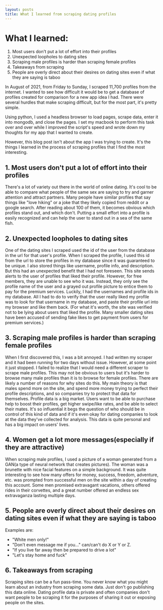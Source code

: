 ```yaml
---
layout: posts
title: What I learned from scraping dating profiles
---
```


# What I learned:

1. Most users don't put a lot of effort into their profiles
1. Unexpected loopholes to dating sites
1. Scraping male profiles is harder than scraping female profiles
1. Takeaways from scraping
1. People are overly direct about their desires on dating sites even if what they are saying is taboo

In August of 2021, from Friday to Sunday, I scraped 11,700 profiles from the internet. I wanted to see how difficult it would be to get a database of profiles created for comparison for a new app idea I had. There were several hurdles that make scraping difficult, but for the most part, it's pretty simple.

Using python, I used a headless browser to load pages, scrape data, enter it into mongodb, and close the pages. I set my macbook to perform this task over and over while I improved the script's speed and wrote down my thoughts for my app that I wanted to create.

However, this blog post isn't about the app I was trying to create. It's the things I learned in the process of scraping profiles that I find the most interesting.

## 1. Most users don't put a lot of effort into their profiles

There's a lot of variety out there in the world of online dating. It's cool to be able to compare what people of the same sex are saying to try and garner attention and attract partners. Many people have similar profiles that say things like "love hiking" or a joke that they likely copied from reddit or a google search. After reading about 100 of them, it becomes obvious which profiles stand out, and which don't. Putting a small effort into a profile is easily recognized and can help the user to stand out in a sea of the same fish.

## 2. Unexpected loopholes to dating sites

One of the dating sites I scraped used the id of the user from the database in the url for that user's profile. When I scraped the profile, I used this id from the url to store the profiles in my database since it was guaranteed to be unique. I also stored things like username, profile info, and description. But this had an unexpected benefit that I had not foreseen.
This site sends alerts to the user of profiles that liked their profile. However, for free members, they are unable to see who it was. Instead, they only see the profile name of the user and a grayed out profile picture to entice them to pay for the premium services. Luckily, I had the usernames and profile ids in my database. All I had to do to verify that the user really liked my profile was to look for that username in my database, and paste their profile url into my browser and like them back. (For what it's worth, the site was verified not to be lying about users that liked the profile. Many smaller dating sites have been accused of sending fake likes to get payment from users for premium services.)

## 3. Scraping male profiles is harder than scraping female profiles

When I first discovered this, I was a bit annoyed. I had written my scraper and it had been running for two days without issue. However, at some point it just stopped. I failed to realize that I would need a different scraper to scrape male profiles. This may not be obvious to users but it's harder to browse many male profiles than it is to browse for female profiles. There are likely a number of reasons for why sites do this. My main theory is that males spend more on the site, and spend more money trying to perfect their profile descriptions, and so companies try to protect that data for themselves. Profile data is a big market. Users want to be able to purchase help to boost their profiles, get higher swipe/like rates, and be able to select their mates. It's so influential it begs the question of who should be in control of this kind of data and if it's even okay for dating companies to look at the data they've collected for analysis. This data is quite personal and has a big impact on users' lives.

## 4. Women get a lot more messages(especially if they are attractive)

When scraping male profiles, I used a picture of a woman generated from a GAN(a type of neural network that creates pictures). The woman was a brunette with nice facial features on a simple background. It was quite interesting to see how many offers for money, success, freedom, adventure, etc. was prompted from successful men on the site within a day of creating this account. Some men promised extravagant vacations, others offered rides in their corvettes, and a great number offered an endless sex extravaganza lasting multiple days.

## 5. People are overly direct about their desires on dating sites even if what they are saying is taboo

Examples are:

- "White men only!"
- "Don't even message me if you..." can/can't do X or Y or Z.
- "If you live far away then be prepared to drive a lot"
- "Let's stay home and fuck"

## 6. Takeaways from scraping

Scraping sites can be a fun pass-time. You never know what you might learn about an industry from scraping some data. Just don't go publishing this data online. Dating profile data is private and often companies don't want people to be scraping it for the purposes of sharing it out or exposing people on the sites.
